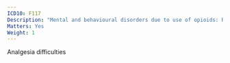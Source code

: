 ```yaml
---
ICD10: F117
Description: "Mental and behavioural disorders due to use of opioids: Residual and late-onset psychotic disorder"
Matters: Yes
Weight: 1
---
```

Analgesia difficulties
